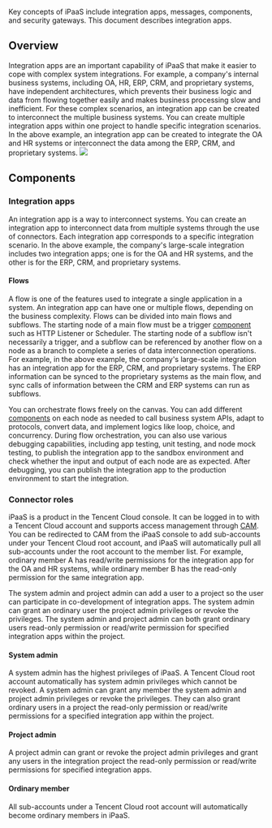 Key concepts of iPaaS include integration apps, messages, components, and security gateways. This document describes integration apps.


## Overview
Integration apps are an important capability of iPaaS that make it easier to cope with complex system integrations. For example, a company's internal business systems, including OA, HR, ERP, CRM, and proprietary systems, have independent architectures, which prevents their business logic and data from flowing together easily and makes business processing slow and inefficient. For these complex scenarios, an integration app can be created to interconnect the multiple business systems. You can create multiple integration apps within one project to handle specific integration scenarios. In the above example, an integration app can be created to integrate the OA and HR systems or interconnect the data among the ERP, CRM, and proprietary systems.
![](https://staticintl.cloudcachetci.com/yehe/backend-news/5t9d091_%E5%BA%94%E7%94%A8%E9%9B%86%E6%88%90_02.jpg)


## Components

### Integration apps
An integration app is a way to interconnect systems. You can create an integration app to interconnect data from multiple systems through the use of connectors. Each integration app corresponds to a specific integration scenario. In the above example, the company's large-scale integration includes two integration apps; one is for the OA and HR systems, and the other is for the ERP, CRM, and proprietary systems.

#### Flows

A flow is one of the features used to integrate a single application in a system. An integration app can have one or multiple flows, depending on the business complexity. Flows can be divided into main flows and subflows. The starting node of a main flow must be a trigger [component](https://www.tencentcloud.com/document/product/1165/51576) such as HTTP Listener or Scheduler. The starting node of a subflow isn't necessarily a trigger, and a subflow can be referenced by another flow on a node as a branch to complete a series of data interconnection operations. For example, in the above example, the company's large-scale integration has an integration app for the ERP, CRM, and proprietary systems. The ERP information can be synced to the proprietary systems as the main flow, and sync calls of information between the CRM and ERP systems can run as subflows.


You can orchestrate flows freely on the canvas. You can add different [components](https://www.tencentcloud.com/document/product/1165/51576) on each node as needed to call business system APIs, adapt to protocols, convert data, and implement logics like loop, choice, and concurrency. During flow orchestration, you can also use various debugging capabilities, including app testing, unit testing, and node mock testing, to publish the integration app to the sandbox environment and check whether the input and output of each node are as expected. After debugging, you can publish the integration app to the production environment to start the integration.

### Connector roles
iPaaS is a product in the Tencent Cloud console. It can be logged in to with a Tencent Cloud account and supports access management through [CAM](https://www.tencentcloud.com/document/product/598). You can be redirected to CAM from the iPaaS console to add sub-accounts under your Tencent Cloud root account, and iPaaS will automatically pull all sub-accounts under the root account to the member list. For example, ordinary member A has read/write permissions for the integration app for the OA and HR systems, while ordinary member B has the read-only permission for the same integration app.

The system admin and project admin can add a user to a project so the user can participate in co-development of integration apps. The system admin can grant an ordinary user the project admin privileges or revoke the privileges. The system admin and project admin can both grant ordinary users read-only permission or read/write permission for specified integration apps within the project.

#### System admin
A system admin has the highest privileges of iPaaS. A Tencent Cloud root account automatically has system admin privileges which cannot be revoked. A system admin can grant any member the system admin and project admin privileges or revoke the privileges. They can also grant ordinary users in a project the read-only permission or read/write permissions for a specified integration app within the project.

#### Project admin
A project admin can grant or revoke the project admin privileges and grant any users in the integration project the read-only permission or read/write permissions for specified integration apps.

#### Ordinary member
All sub-accounts under a Tencent Cloud root account will automatically become ordinary members in iPaaS.

